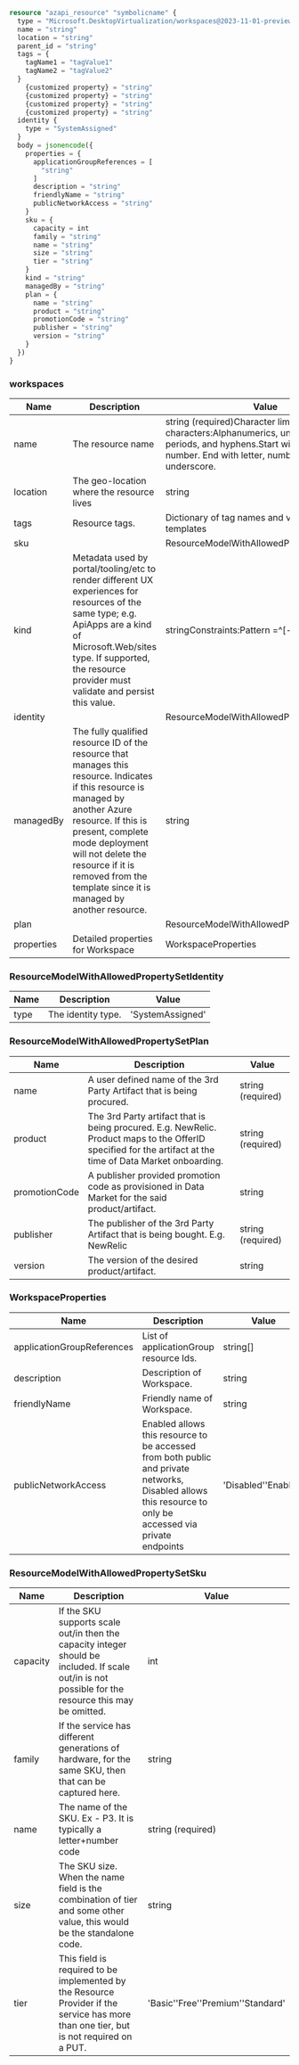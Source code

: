 ```terraform
resource "azapi_resource" "symbolicname" {
  type = "Microsoft.DesktopVirtualization/workspaces@2023-11-01-preview"
  name = "string"
  location = "string"
  parent_id = "string"
  tags = {
    tagName1 = "tagValue1"
    tagName2 = "tagValue2"
  }
    {customized property} = "string"
    {customized property} = "string"
    {customized property} = "string"
    {customized property} = "string"
  identity {
    type = "SystemAssigned"
  }
  body = jsonencode({
    properties = {
      applicationGroupReferences = [
        "string"
      ]
      description = "string"
      friendlyName = "string"
      publicNetworkAccess = "string"
    }
    sku = {
      capacity = int
      family = "string"
      name = "string"
      size = "string"
      tier = "string"
    }
    kind = "string"
    managedBy = "string"
    plan = {
      name = "string"
      product = "string"
      promotionCode = "string"
      publisher = "string"
      version = "string"
    }
  })
}

```

### workspaces

| Name | Description | Value |
|-|-|-|
| name | The resource name | string (required)Character limit: 3-64Valid characters:Alphanumerics, underscores, periods, and hyphens.Start with letter or number. End with letter, number, or underscore. |
| location | The geo-location where the resource lives | string |
| tags | Resource tags. | Dictionary of tag names and values. SeeTags in templates |
| sku |  | ResourceModelWithAllowedPropertySetSku |
| kind | Metadata used by portal/tooling/etc to render different UX experiences for resources of the same type; e.g. ApiApps are a kind of Microsoft.Web/sites type.  If supported, the resource provider must validate and persist this value. | stringConstraints:Pattern =^[-\w\._,\(\)]+$ |
| identity |  | ResourceModelWithAllowedPropertySetIdentity |
| managedBy | The fully qualified resource ID of the resource that manages this resource. Indicates if this resource is managed by another Azure resource. If this is present, complete mode deployment will not delete the resource if it is removed from the template since it is managed by another resource. | string |
| plan |  | ResourceModelWithAllowedPropertySetPlan |
| properties | Detailed properties for Workspace | WorkspaceProperties |


### ResourceModelWithAllowedPropertySetIdentity

| Name | Description | Value |
|-|-|-|
| type | The identity type. | 'SystemAssigned' |


### ResourceModelWithAllowedPropertySetPlan

| Name | Description | Value |
|-|-|-|
| name | A user defined name of the 3rd Party Artifact that is being procured. | string (required) |
| product | The 3rd Party artifact that is being procured. E.g. NewRelic. Product maps to the OfferID specified for the artifact at the time of Data Market onboarding. | string (required) |
| promotionCode | A publisher provided promotion code as provisioned in Data Market for the said product/artifact. | string |
| publisher | The publisher of the 3rd Party Artifact that is being bought. E.g. NewRelic | string (required) |
| version | The version of the desired product/artifact. | string |


### WorkspaceProperties

| Name | Description | Value |
|-|-|-|
| applicationGroupReferences | List of applicationGroup resource Ids. | string[] |
| description | Description of Workspace. | string |
| friendlyName | Friendly name of Workspace. | string |
| publicNetworkAccess | Enabled allows this resource to be accessed from both public and private networks, Disabled allows this resource to only be accessed via private endpoints | 'Disabled''Enabled' |


### ResourceModelWithAllowedPropertySetSku

| Name | Description | Value |
|-|-|-|
| capacity | If the SKU supports scale out/in then the capacity integer should be included. If scale out/in is not possible for the resource this may be omitted. | int |
| family | If the service has different generations of hardware, for the same SKU, then that can be captured here. | string |
| name | The name of the SKU. Ex - P3. It is typically a letter+number code | string (required) |
| size | The SKU size. When the name field is the combination of tier and some other value, this would be the standalone code. | string |
| tier | This field is required to be implemented by the Resource Provider if the service has more than one tier, but is not required on a PUT. | 'Basic''Free''Premium''Standard' |


